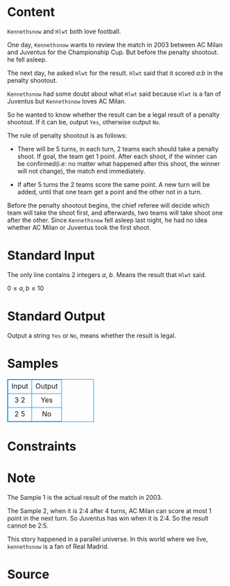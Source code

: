
# Content

`Kennethsnow` and `Hlwt` both love football.

One day, `Kennethsnow` wants to review the match in $2003$ between AC Milan and Juventus for the Championship Cup. But before the penalty shootout. he fell asleep.

The next day, he asked `Hlwt` for the result. `Hlwt` said that it scored $a$:$b$ in the penalty shootout.

`Kennethsnow` had some doubt about what `Hlwt` said because `Hlwt` is a fan of Juventus but `Kennethsnow` loves AC Milan. 

So he wanted to know whether the result can be a legal result of a penalty shootout. If it can be, output `Yes`, otherwise output `No`.

The rule of penalty shootout is as follows:

   * There will be $5$ turns, in each turn, $2$ teams each should take a penalty shoot. If goal, the team get $1$ point. After each shoot, if the winner can be confirmed(i.e: no matter what happened after this shoot, the winner will not change), the match end immediately.

   * If after $5$ turns the $2$ teams score the same point. A new turn will be added, until that one team get a point and the other not in a turn.

Before the penalty shootout begins, the chief referee will decide which team will take the shoot first, and afterwards, two teams will take shoot one after the other. Since `Kennethsnow` fell asleep last night, he had no idea whether AC Milan or Juventus took the first shoot.

# Standard Input

The only line contains $2$ integers $a$, $b$. Means the result that `Hlwt` said.

$0 \leq a, b \leq 10$

# Standard Output

Output a string `Yes` or `No`, means whether the result is legal.

# Samples

<style>
        table,table tr th, table tr td { border:1px solid #0094ff; }
        table { width: 200px; min-height: 25px; line-height: 25px; text-align: center; border-collapse: collapse;}   
    </style>
<table>
	<tr>
		<td>Input</td>
		<td>Output</td>
	</tr>
<tr><td>3 2</td><td>Yes</td></tr><tr><td>2 5</td><td>No</td></tr></table>


# Constraints



# Note

The Sample $1$ is the actual result of the match in $2003$.

The Sample $2$, when it is $2$:$4$ after $4$ turns, AC Milan can score at most $1$ point in the next turn. So Juventus has win when it is $2$:$4$. So the result cannot be $2$:$5$.

This story happened in a parallel universe. In this world where we live, `kennethsnow` is a fan of Real Madrid.

# Source


